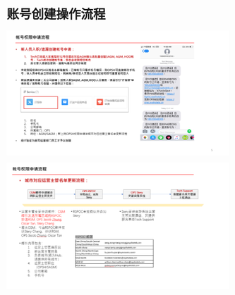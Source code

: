 # 账号创建操作流程

![](../../.gitbook/assets/image%20%28164%29.png)

   


![](../../.gitbook/assets/image%20%281%29.png)

  


  


  


  


  


